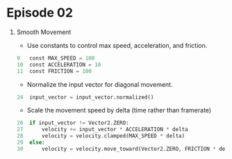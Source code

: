 # Episode 02

1. Smooth Movement

    - Use constants to control max speed, acceleration, and friction.

    ```python
    9   const MAX_SPEED = 100
    10  const ACCELERATION = 10
    11  const FRICTION = 100
    ```

    - Normalize the input vector for diagonal movement.

    ```python
    24  input_vector = input_vector.normalized()
    ```

    - Scale the movement speed by delta (time rather than framerate)

    ```python
    26	if input_vector != Vector2.ZERO:
	27	    velocity += input_vector * ACCELERATION * delta
	28	    velocity = velocity.clamped(MAX_SPEED * delta)
	29  else:
	30	    velocity = velocity.move_toward(Vector2.ZERO, FRICTION * delta)
    ```


